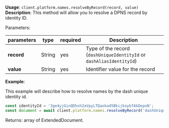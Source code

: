 **Usage**: `client.platform.names.resolveByRecord(record, value)`    
**Description**: This method will allow you to resolve a DPNS record by identity ID. 

Parameters: 

| parameters | type      | required       | Description                                                          |  
|------------|-----------|----------------|----------------------------------------------------------------------|
| **record** | String    | yes            | Type of the record (`dashUniqueIdentityId` or `dashAliasIdentityId`) |
| **value**  | String    | yes            | Identifier value for the record                                      |

**Example**: 

This example will describe how to resolve names by the dash unique identity id.  
```js
const identityId = '3ge4yjGinQDhxh2aVpyLTQaoka45BkijkoybfAkDepoN';
const document = await client.platform.names.resolveByRecord('dashUniqueIdentityId', identityId);
```

Returns: array of ExtendedDocument.
